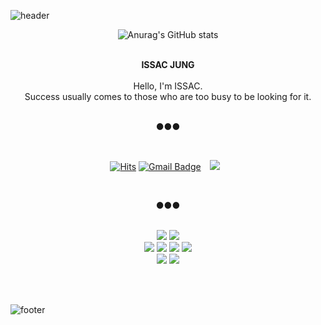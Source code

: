![header](https://capsule-render.vercel.app/api?type=waving&&color=gradient&height=200&section=header&fontSize=90)

<div align = "center">

![Anurag's GitHub stats](https://github-readme-stats.vercel.app/api?username=chief7852&show_icons=true&theme=radical)

<br/>
<strong>ISSAC JUNG</strong><br><br>
Hello, I'm ISSAC.<br>
Success usually comes to those who are too busy to be looking for it.


<br/>


    
<br/>    
    
●●●

<br/>

[![Hits](https://hits.seeyoufarm.com/api/count/incr/badge.svg?url=https%3A%2F%2Fgithub.com%2Fchief7852&count_bg=%2379C83D&title_bg=%23555555&icon=&icon_color=%23E7E7E7&title=hits&edge_flat=false)](https://hits.seeyoufarm.com)
[![Gmail Badge](https://img.shields.io/badge/Gmail-d14836?style=flat-square&logo=Gmail&logoColor=white&link=mailto:chief7852@naver.com)](mailto:chief7852@naver.com)
<a href="https://instagram.com/alpox.dev">
    <img 
        src="http://img.shields.io/badge/-Tistory-black?style=flat&logo=Tistory&link=https://sac4686.tistory.com/"
        style="height : auto; margin-left : 10px; margin-right : 10px;"/>
</a>
  
<br/>

●●●

<br/>

<img src="https://img.shields.io/badge/Java-007396?style=flat-square&logo=Java&logoColor=white"/>
<img src="https://img.shields.io/badge/Oracle-F80000?style=flat-square&logo=Oracle&logoColor=black"/><br>
<img src="https://img.shields.io/badge/HTML-E34F26?style=flat-square&logo=HTML5&logoColor=white"/>
<img src="https://img.shields.io/badge/CSS-1572B6?style=flat-square&logo=CSS3&logoColor=white"/>
<img src="https://img.shields.io/badge/JavaScript-F7DF1E?style=flat-square&logo=JavaScript&logoColor=white"/>
<img src="https://img.shields.io/badge/jQuery-0769AD?style=flat-square&logo=jQuery&logoColor=white"/><br>
<img src="https://img.shields.io/badge/Amazon AWS-232F3E?style=flat-square&logo=AmazonAWS&logoColor=white"/>
<img src="https://img.shields.io/badge/Spring-6DB33F?style=flat-square&logo=Spring&logoColor=white"/>

</div>

<br/><br/>

![footer](https://capsule-render.vercel.app/api?type=waving&&color=gradient&height=100&section=footer&fontSize=90)




